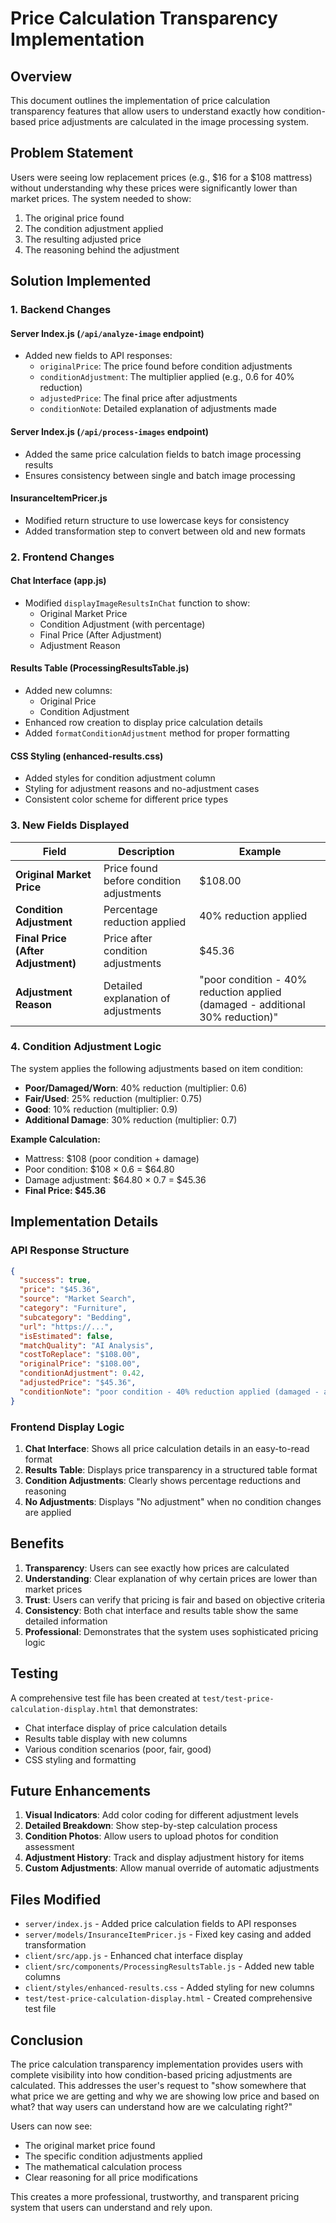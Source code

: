 # Price Calculation Transparency Implementation

## Overview
This document outlines the implementation of price calculation transparency features that allow users to understand exactly how condition-based price adjustments are calculated in the image processing system.

## Problem Statement
Users were seeing low replacement prices (e.g., $16 for a $108 mattress) without understanding why these prices were significantly lower than market prices. The system needed to show:
1. The original price found
2. The condition adjustment applied
3. The resulting adjusted price
4. The reasoning behind the adjustment

## Solution Implemented

### 1. Backend Changes

#### Server Index.js (`/api/analyze-image` endpoint)
- Added new fields to API responses:
  - `originalPrice`: The price found before condition adjustments
  - `conditionAdjustment`: The multiplier applied (e.g., 0.6 for 40% reduction)
  - `adjustedPrice`: The final price after adjustments
  - `conditionNote`: Detailed explanation of adjustments made

#### Server Index.js (`/api/process-images` endpoint)
- Added the same price calculation fields to batch image processing results
- Ensures consistency between single and batch image processing

#### InsuranceItemPricer.js
- Modified return structure to use lowercase keys for consistency
- Added transformation step to convert between old and new formats

### 2. Frontend Changes

#### Chat Interface (app.js)
- Modified `displayImageResultsInChat` function to show:
  - Original Market Price
  - Condition Adjustment (with percentage)
  - Final Price (After Adjustment)
  - Adjustment Reason

#### Results Table (ProcessingResultsTable.js)
- Added new columns:
  - Original Price
  - Condition Adjustment
- Enhanced row creation to display price calculation details
- Added `formatConditionAdjustment` method for proper formatting

#### CSS Styling (enhanced-results.css)
- Added styles for condition adjustment column
- Styling for adjustment reasons and no-adjustment cases
- Consistent color scheme for different price types

### 3. New Fields Displayed

| Field | Description | Example |
|-------|-------------|---------|
| **Original Market Price** | Price found before condition adjustments | $108.00 |
| **Condition Adjustment** | Percentage reduction applied | 40% reduction applied |
| **Final Price (After Adjustment)** | Price after condition adjustments | $45.36 |
| **Adjustment Reason** | Detailed explanation of adjustments | "poor condition - 40% reduction applied (damaged - additional 30% reduction)" |

### 4. Condition Adjustment Logic

The system applies the following adjustments based on item condition:

- **Poor/Damaged/Worn**: 40% reduction (multiplier: 0.6)
- **Fair/Used**: 25% reduction (multiplier: 0.75)
- **Good**: 10% reduction (multiplier: 0.9)
- **Additional Damage**: 30% reduction (multiplier: 0.7)

**Example Calculation:**
- Mattress: $108 (poor condition + damage)
- Poor condition: $108 × 0.6 = $64.80
- Damage adjustment: $64.80 × 0.7 = $45.36
- **Final Price: $45.36**

## Implementation Details

### API Response Structure
```json
{
  "success": true,
  "price": "$45.36",
  "source": "Market Search",
  "category": "Furniture",
  "subcategory": "Bedding",
  "url": "https://...",
  "isEstimated": false,
  "matchQuality": "AI Analysis",
  "costToReplace": "$108.00",
  "originalPrice": "$108.00",
  "conditionAdjustment": 0.42,
  "adjustedPrice": "$45.36",
  "conditionNote": "poor condition - 40% reduction applied (damaged - additional 30% reduction)"
}
```

### Frontend Display Logic
1. **Chat Interface**: Shows all price calculation details in an easy-to-read format
2. **Results Table**: Displays price transparency in a structured table format
3. **Condition Adjustments**: Clearly shows percentage reductions and reasoning
4. **No Adjustments**: Displays "No adjustment" when no condition changes are applied

## Benefits

1. **Transparency**: Users can see exactly how prices are calculated
2. **Understanding**: Clear explanation of why certain prices are lower than market prices
3. **Trust**: Users can verify that pricing is fair and based on objective criteria
4. **Consistency**: Both chat interface and results table show the same detailed information
5. **Professional**: Demonstrates that the system uses sophisticated pricing logic

## Testing

A comprehensive test file has been created at `test/test-price-calculation-display.html` that demonstrates:
- Chat interface display of price calculation details
- Results table display with new columns
- Various condition scenarios (poor, fair, good)
- CSS styling and formatting

## Future Enhancements

1. **Visual Indicators**: Add color coding for different adjustment levels
2. **Detailed Breakdown**: Show step-by-step calculation process
3. **Condition Photos**: Allow users to upload photos for condition assessment
4. **Adjustment History**: Track and display adjustment history for items
5. **Custom Adjustments**: Allow manual override of automatic adjustments

## Files Modified

- `server/index.js` - Added price calculation fields to API responses
- `server/models/InsuranceItemPricer.js` - Fixed key casing and added transformation
- `client/src/app.js` - Enhanced chat interface display
- `client/src/components/ProcessingResultsTable.js` - Added new table columns
- `client/styles/enhanced-results.css` - Added styling for new columns
- `test/test-price-calculation-display.html` - Created comprehensive test file

## Conclusion

The price calculation transparency implementation provides users with complete visibility into how condition-based pricing adjustments are calculated. This addresses the user's request to "show somewhere that what price we are getting and why we are showing low price and based on what? that way users can understand how are we calculating right?"

Users can now see:
- The original market price found
- The specific condition adjustments applied
- The mathematical calculation process
- Clear reasoning for all price modifications

This creates a more professional, trustworthy, and transparent pricing system that users can understand and rely upon.
